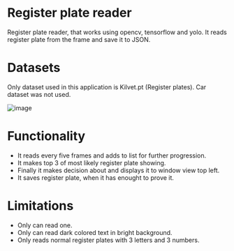 # Register plate reader

Register plate reader, that works using opencv, tensorflow and yolo. It reads register plate from the frame and save it to JSON.

# Datasets

Only dataset used in this application is Kilvet.pt (Register plates). Car dataset was not used.

![image](https://github.com/user-attachments/assets/062be247-b396-4eb3-a284-a536fe20610d)


# Functionality

- It reads every five frames and adds to list for further progression.
- It makes top 3 of most likely register plate showing.
- Finally it makes decision about and displays it to window view top left.
- It saves register plate, when it has enought to prove it.

# Limitations

- Only can read one.
- Only can read dark colored text in bright background.
- Only reads normal register plates with 3 letters and 3 numbers.

